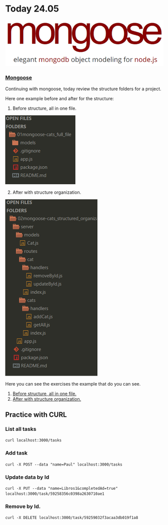 # Today 24.05


[![mongoose](img/mongoose.png)](http://mongoosejs.com/)


### [Mongoose](http://mongoosejs.com/)


Continuing with mongoose, today review the structure folders for a project.

Here one example before and after for the structure:

1. Before structure, all in one file.

![img/01.png](img/01.png)

2. After with structure organization.

![img/02.png](img/02.png)

Here you can see the exercises the example that do you can see.

1. [Before structure, all in one file.](01mongoose-cats_full_file)
1. [After with structure organization.](02mongoose-cats_structured_organization)

## Practice with CURL

### List all tasks
``curl localhost:3000/tasks ``

### Add task
``curl -X POST --data "name=Paul" localhost:3000/tasks``

### Update data by Id
``curl -X PUT --data "name=Libros1&completedAd=true" localhost:3000/task/59258356c0398a2630710ae1``

### Remove by Id.

``curl -X DELETE localhost:3000/task/59259032f3acaa3db019f1a8``

